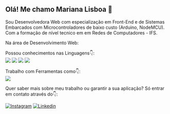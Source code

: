 ## Olá! Me chamo Mariana Lisboa 🚀

Sou Desenvolvedora Web com especialização em Front-End e de Sistemas Embarcados com Microcontroladores de baixo custo (Arduino, NodeMCU). Com a formação de nível tecnico em em Redes de Computadores - IFS.

Na área de Desenvolvimento Web:

Possou conhecimentos nas Linguagens👇:
</br>
<img src="https://img.shields.io/badge/HTML5-E34F26?style=for-the-badge&logo=html5&logoColor=white">
<img src="https://img.shields.io/badge/CSS3-1572B6?style=for-the-badge&logo=css3&logoColor=white">
<img src="https://img.shields.io/badge/Python-3776AB?style=for-the-badge&logo=python&logoColor=white">
<img src="https://img.shields.io/badge/JavaScript-F7DF1E?style=for-the-badge&logo=javascript&logoColor=black">
</br>

Trabalho com Ferramentas como👇:
</br>
<img src="https://img.shields.io/badge/React-20232A?style=for-the-badge&logo=react&logoColor=61DAFB">
</br>

Quer saber mais sobre meu trabalho ou garantir a sua aplicação? Só entrar em contato através do👇:

[![Instagram](https://img.shields.io/badge/Instagram-E4405F?style=for-the-badge&logo=instagram&logoColor=white)](https://www.instagram.com/marian4.cost4/)
[![Linkedin](https://img.shields.io/badge/LinkedIn-0077B5?style=for-the-badge&logo=linkedin&logoColor=white)](https://www.linkedin.com/in/mariana-costa-a702aa281/)
